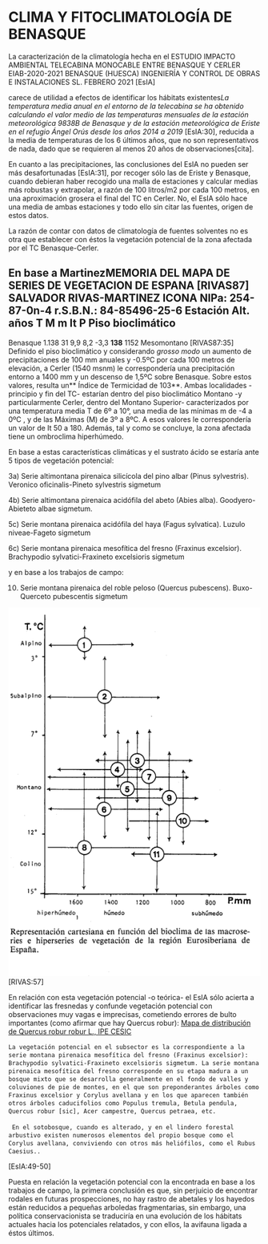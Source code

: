 # CLIMA Y FITOCLIMATOLOGÍA DE BENASQUE

La caracterización de la climatología hecha en el ESTUDIO IMPACTO AMBIENTAL
TELECABINA MONOCABLE ENTRE BENASQUE Y CERLER
EIAB-2020-2021
BENASQUE
(HUESCA)
INGENIERÍA Y CONTROL DE OBRAS E INSTALACIONES SL.
FEBRERO 2021 [EsIA]

carece de utilidad a efectos de identificar los hábitats existentes<ref>*La temperatura media anual en el entorno de la telecabina se ha obtenido calculando el valor medio de las temperaturas mensuales de la estación meteorológica 9838B de Benasque y de la estación meteorológica de Eriste en el refugio Ángel Orús desde los años 2014 a 2019* [EsIA:30]</ref>, reducida a la media de temperaturas de los 6 últimos años, que no son representativos de nada, dado que se requieren al menos 20 años de observaciones[cita].

En cuanto a las precipitaciones, las conclusiones del EsIA no pueden ser más desafortunadas [EsIA:31], por recoger sólo las de Eriste y Benasque, cuando debieran haber recogido una malla de estaciones y calcular medias más robustas y extrapolar, a razón de 100 litros/m2 por cada 100 metros, en una aproximación grosera el final del TC en Cerler. No, el EsIA sólo hace una media de ambas estaciones y todo ello sin citar las fuentes, origen de estos datos.

La razón de contar con datos de climatología de fuentes solventes no es otra que establecer con éstos la vegetación potencial de la zona afectada por el TC Benasque-Cerler.

En base a Martinez<ref>MEMORIA DEL MAPA
DE SERIES DE VEGETACION DE ESPANA [RIVAS87] SALVADOR RIVAS-MARTINEZ ICONA
NIPa: 254-87-0n-4
r.S.B.N.: 84-85496-25-6
Estación Alt. años T M m **It** P Piso bioclimático
----
Benasque 1.138 31 9,9 8,2 -3,3 **138** 1152 Mesomontano [RIVAS87:35] Definido el piso bioclimático y considerando *grosso modo* un aumento de precipitaciones de 100 mm anuales y -0.5ºC por cada 100 metros de elevación, a Cerler (1540 msnm) le correspondería una precipitación entorno a 1400 mm y un descenso de 1,5ºC sobre Benasque. Sobre estos valores, resulta un** Índice de Termicidad de 103**. Ambas localidades -principio y fin del TC- estarían dentro del piso bioclimático Montano -y particularmente Cerler, dentro del Montano Superior- caracterizados por una temperatura media T de 6º a 10°, una media de las mínimas m de -4 a 0ºC , y de las Máximas (M) de 3º a 8ºC. A esos valores le correspondería un valor de It 50 a 180. Además, tal y como se concluye, la zona afectada tiene un ombroclima hiperhúmedo.

En base a estas características climáticas y el sustrato ácido se estaría ante 5 tipos de vegetación potencial:

3a) Serie altimontana pirenaica silicícola del
pino albar (Pinus sylvestris). Veronico
oficinalis-Pineto sylvestris sigmetum

4b) Serie altimontana pirenaica acidófila del
abeto (Abies alba). Goodyero-Abieteto
albae sigmetum.

5c) Serie montana pirenaica acidófila del haya (Fagus sylvatica). Luzulo niveae-Fageto sigmetum

6c) Serie montana pirenaica mesofítica del
fresno (Fraxinus excelsior). Brachypodio
sylvatici-Fraxineto excelsioris sigmetum

 y en base a los trabajos de campo:

10) Serie montana pirenaica del roble peloso
(Quercus pubescens). Buxo-Querceto pubescentis sigmetum

![Representación cartesiana en función del bioclima de las macroseries e hiperseries de vegetación de la región Eurosiberiana deEspaña](image.png) [RIVAS:57]

En relación con esta vegetación potencial -o teórica- el EsIA sólo acierta a identificar las fresnedas y confunde vegetación potencial con observaciones muy vagas e imprecisas, cometiendo errores de bulto importantes (como afirmar que hay Quercus robur<ref></ref>):
[Mapa de distribución de Quercus robur robur L., IPE CESIC](http://floragon.ipe.csic.es/mapa_distribuccion.php?cod_taxon=1299a&genero=Quercus&especie=robur&subespecie=robur&variedad=)

    La vegetación potencial en el subsector es la correspondiente a la serie montana pirenaica mesofítica del fresno (Fraxinus excelsior): Brachypodio sylvatici-Fraxineto excelsioris sigmetum. La serie montana pirenaica mesofítica del fresno corresponde en su etapa madura a un bosque mixto que se desarrolla generalmente en el fondo de valles y coluviones de pie de montes, en el que son preponderantes árboles como Fraxinus excelsior y Corylus avellana y en los que aparecen también otros árboles caducifolios como Populus tremula, Betula pendula, Quercus robur [sic], Acer campestre, Quercus petraea, etc.
     
     En el sotobosque, cuando es alterado, y en el lindero forestal arbustivo existen numerosos elementos del propio bosque como el Corylus avellana, conviviendo con otros más heliófilos, como el Rubus Caesius..

[EsIA:49-50]

Puesta en relación la vegetación potencial con la encontrada en base a los trabajos de campo, la primera conclusión es que, sin perjuicio de encontrar rodales en futuras prospecciones, no hay rastro de abetales y los hayedos están reducidos a pequeñas arboledas fragmentarias, sin embargo, una política conservacionista se traduciría en una evolución de los hábitats actuales hacia los potenciales relatados, y con ellos, la avifauna ligada a éstos últimos.